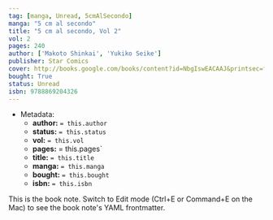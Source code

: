 ```yaml
---
tag: [manga, Unread, 5cmAlSecondo]
manga: "5 cm al secondo"
title: "5 cm al secondo, Vol 2"
vol: 2
pages: 240
author: ['Makoto Shinkai', 'Yukiko Seike']
publisher: Star Comics
cover: http://books.google.com/books/content?id=NbgIswEACAAJ&printsec=frontcover&img=1&zoom=1&source=gbs_api
bought: True
status: Unread
isbn: 9788869204326
---
```


- Metadata:
    - **author:** `= this.author`
    - **status:** `= this.status`
    - **vol:** `= this.vol`
    - **pages:** = this.pages`
    - **title:** `= this.title`
    - **manga:** `= this.manga`
    - **bought:** `= this.bought`
    - **isbn:** `= this.isbn`


This is the book note. Switch to Edit mode (Ctrl+E or Command+E on the Mac) to see the book note's YAML frontmatter.